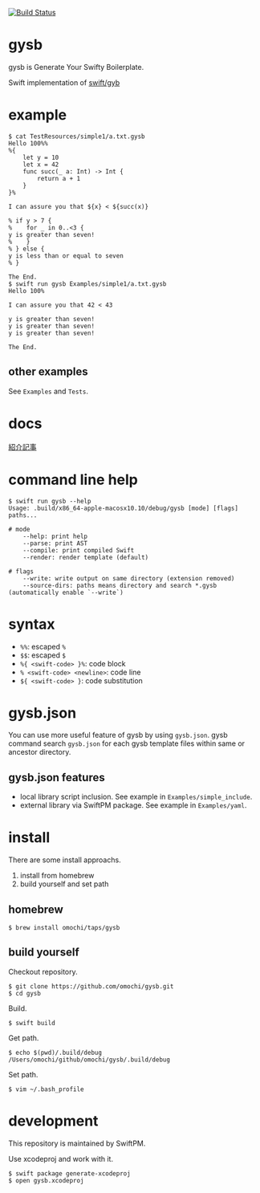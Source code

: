 [![Build Status](https://travis-ci.org/omochi/gysb.svg?branch=master)](https://travis-ci.org/omochi/gysb)

# gysb

gysb is Generate Your Swifty Boilerplate.

Swift implementation of [swift/gyb](https://github.com/apple/swift/blob/master/utils/gyb.py)

# example

```
$ cat TestResources/simple1/a.txt.gysb 
Hello 100%%
%{
    let y = 10
    let x = 42
    func succ(_ a: Int) -> Int {
        return a + 1
    }
}%

I can assure you that ${x} < ${succ(x)}

% if y > 7 {
%    for _ in 0..<3 {
y is greater than seven!
%    }
% } else {
y is less than or equal to seven
% }

The End.
$ swift run gysb Examples/simple1/a.txt.gysb 
Hello 100%

I can assure you that 42 < 43

y is greater than seven!
y is greater than seven!
y is greater than seven!

The End.
```

## other examples

See `Examples` and `Tests`.

# docs

[紹介記事](https://qiita.com/omochimetaru/items/422ddd04e95c55dd3833)

# command line help

```
$ swift run gysb --help
Usage: .build/x86_64-apple-macosx10.10/debug/gysb [mode] [flags] paths...

# mode
    --help: print help
    --parse: print AST
    --compile: print compiled Swift
    --render: render template (default)

# flags
    --write: write output on same directory (extension removed)
    --source-dirs: paths means directory and search *.gysb (automatically enable `--write`)

```

# syntax

- `%%`: escaped `%`
- `$$`: escaped `$`
- `%{ <swift-code> }%`: code block
- `% <swift-code> <newline>`: code line
- `${ <swift-code> }`: code substitution

# gysb.json

You can use more useful feature of gysb by using `gysb.json`.
gysb command search `gysb.json` for each gysb template files within same or ancestor directory.

## gysb.json features

- local library script inclusion. See example in `Examples/simple_include`.
- external library via SwiftPM package. See example in `Examples/yaml`.

# install

There are some install approachs.

1. install from homebrew
2. build yourself and set path

## homebrew

```
$ brew install omochi/taps/gysb
```

## build yourself

Checkout repository.

```
$ git clone https://github.com/omochi/gysb.git
$ cd gysb
```

Build.

```
$ swift build
```

Get path.

```
$ echo $(pwd)/.build/debug
/Users/omochi/github/omochi/gysb/.build/debug
```

Set path.

```
$ vim ~/.bash_profile
```

# development

This repository is maintained by SwiftPM.

Use xcodeproj and work with it.

```
$ swift package generate-xcodeproj
$ open gysb.xcodeproj
```


